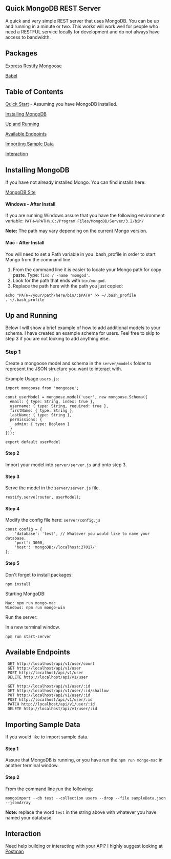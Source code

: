 ## Quick MongoDB REST Server

A quick and very simple REST server that uses MongoDB. You can be up and running in a minute or two. 
This works will work well for people who need a RESTFUL service locally for development and do not 
always have access to bandwidth.

## Packages

[Express Restify Mongoose](https://github.com/florianholzapfel/express-restify-mongoose)

[Babel](https://babeljs.io/)

## Table of Contents  

[Quick Start](#step-5) - Assuming you have MongoDB installed.

[Installing MongoDB](#installing-mongodb)

[Up and Running](#up-and-running)  

[Available Endpoints](#available-endpoints)  

[Importing Sample Data](#importing-sample-data)  

[Interaction](#interaction)  

## Installing MongoDB

If you have not already installed Mongo. You can find installs here: 

[MongoDB Site](https://www.mongoDB.com/download-center#community)

#### Windows - After Install
If you are running Windows assure that you have the following environment variable:
 ```PATH=%PATH%;C:/Program Files/MongoDB/Server/3.2/bin/```
 
**Note:** The path may vary depending on the current Mongo version.
 
#### Mac - After Install
You will need to set a Path variable in you .bash_profile in order to start Mongo from the command line.

1. From the command line it is easier to locate your Mongo path for copy paste. Type: ```find / -name 'mongod'```.
2. Look for the path that ends with ```bin/mongod```.
3. Replace the path here with the path you just copied: 
```
echo "PATH=/your/path/here/bin/:$PATH" >> ~/.bash_profile
. ~/.bash_profile
```


## Up and Running
Below I will show a brief example of how to add additional models to your schema.
I have created an example schema for users. Feel free to skip to step 3 if you are not looking to add anything else.

### Step 1

Create a mongoose model and schema in the ```server/models``` folder to represent the JSON structure you want to interact with.

Example Usage ```users.js```:

```
import mongoose from 'mongoose';

const userModel = mongoose.model('user', new mongoose.Schema({
  email: { type: String, index: true },
  username: { type: String, required: true },
  firstName: { type: String },
  lastName: { type: String },
  permissions: {
    admin: { type: Boolean }
  }
}));

export default userModel
```

#### Step 2 

Import your model into ```server/server.js``` and onto step 3.
 
 
#### Step 3

Serve the model in the ```server/server.js``` file.

```
restify.serve(router, userModel);
```

#### Step 4

Modify the config file here: ```server/config.js```

```
const config = {
    'database': 'test', // Whatever you would like to name your database.
    'port': 3000,
    'host': 'mongoDB://localhost:27017/'
};
```

#### Step 5

Don't forget to install packages:

```
npm install
```

Starting MongoDB: 

```
Mac: npm run mongo-mac
Windows: npm run mongo-win
```

Run the server:

In a new terminal window.

```
npm run start-server 
```

## Available Endpoints

```
 GET http://localhost/api/v1/user/count
 GET http://localhost/api/v1/user
 POST http://localhost/api/v1/user
 DELETE http://localhost/api/v1/user

 GET http://localhost/api/v1/user/:id
 GET http://localhost/api/v1/user/:id/shallow
 PUT http://localhost/api/v1/user/:id
 POST http://localhost/api/v1/user/:id
 PATCH http://localhost/api/v1/user/:id
 DELETE http://localhost/api/v1/user/:id
```

## Importing Sample Data

If you would like to import sample data. 

#### Step 1
Assure that MongoDB is running, or you have run the ```npm run mongo-mac``` in another terminal window.
 
#### Step 2
From the command line run the following:

```
mongoimport --db test --collection users --drop --file sampleData.json --jsonArray
```

**Note:** replace the word ```test``` in the string above with whatever you have named your database.

## Interaction

Need help building or interacting with your API? I highly suggest looking at [Postman](https://www.getpostman.com/) 

